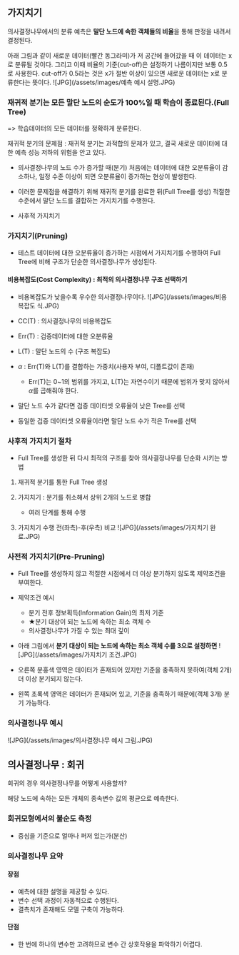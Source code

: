 ## 가지치기

의사결정나무에서의 분류 예측은 **말단 노드에 속한 객체들의 비율**을 통해 판정을 내려서 결정된다. 

아래 그림과 같이 새로운 데이터(빨간 동그라미)가 저 공간에 들어갔을 때 이 데이터는 x로 분류될 것이다. 그리고 이때 비율의 기준(cut-off)은 설정하기 나름이지만 보통 0.5로 사용한다. cut-off가 0.5라는 것은 x가 절반 이상이 있으면 새로운 데이터는 x로 분류한다는 뜻이다.
![JPG](/assets/images/예측 예시 설명.JPG)

### 재귀적 분기는 모든 말단 노드의 순도가 100%일 때 학습이 종료된다.(Full Tree)

=> 학습데이터의 모든 데이터를 정확하게 분류한다.

재귀적 분기의 문제점 : 재귀적 분기는 과적합의 문제가 있고, 결국 새로운 데이터에 대한 예측 성능 저하의 위험을 안고 있다.

- 의사결정나무의 노드 수가 증가할 때(분기) 처음에는 데이터에 대한 오분류율이 감소하나, 일정 수준 이상이 되면 오분류율이 증가하는 현상이 발생한다.

- 이러한 문제점을 해결하기 위해 재귀적 분기를 완료한 뒤(Full Tree를 생성) 적절한 수준에서 말단 노드를 결합하는 가지치기를 수행한다.
- 사후적 가지치기

### 가지치기(Pruning)

- 테스트 데이터에 대한 오분류율이 증가하는 시점에서 가지치기를 수행하여 Full Tree에 비해 구조가 단순한 의사결정나무가 생성된다.

#### 비용복잡도(Cost Complexity) : 최적의 의사결정나무 구조 선택하기
- 비용복잡도가 낮을수록 우수한 의사결정나무이다.
![JPG](/assets/images/비용 복잡도 식.JPG)
- CC(T) : 의사결정나무의 비용복잡도
- Err(T) : 검증데이터에 대한 오분류율
- L(T) : 말단 노드의 수 (구조 복잡도)
- $\alpha$ : Err(T)와 L(T)를 결합하는 가중치(사용자 부여, 디폴트값이 존재)
    - Err(T)는 0~1의 범위를 가지고, L(T)는 자연수이기 때문에 범위가 맞지 않아서 $\alpha$를 곱해줘야 한다.
    
- 말단 노드 수가 같다면 검증 데이터셋 오류율이 낮은 Tree를 선택
- 동일한 검증 데이터셋 오류율이라면 말단 노드 수가 적은 Tree를 선택

### 사후적 가지치기 절차
- Full Tree를 생성한 뒤 다시 최적의 구조를 찾아 의사결정나무를 단순화 시키는 방법

1. 재귀적 분기를 통한 Full Tree 생성

2. 가지치기 : 분기를 취소해서 상위 2개의 노드로 병합
    - 여러 단계를 통해 수행
    
3. 가지치기 수행 전(좌측)-후(우측) 비교
![JPG](/assets/images/가지치기 완료.JPG)

### 사전적 가지치기(Pre-Pruning)

- Full Tree를 생성하지 않고 적절한 시점에서 더 이상 분기하지 않도록 제약조건을 부여한다. 
- 제약조건 예시
    - 분기 전후 정보획득(Information Gain)의 최저 기준
    - ★분기 대상이 되는 노드에 속하는 최소 객체 수 
    - 의사결정나무가 가질 수 있는 최대 깊이 
    
- 아래 그림에서 **분기 대상이 되는 노드에 속하는 최소 객체 수를 3으로 설정하면**
![JPG](/assets/images/가지치기 조건.JPG)
- 오른쪽 분홍색 영역은 데이터가 혼재되어 있지만 기준을 충족하지 못하여(객체 2개) 더 이상 분기되지 않는다.
- 왼쪽 초록색 영역은 데이터가 혼재되어 있고, 기준을 충족하기 때문에(객체 3개) 분기 가능하다.

### 의사결정나무 예시
![JPG](/assets/images/의사결정나무 예시 그림.JPG)

## 의사결정나무 : 회귀

회귀의 경우 의사결정나무를 어떻게 사용할까?

해당 노드에 속하는 모든 개체의 종속변수 값의 평균으로 예측한다.

### 회귀모형에서의 불순도 측정
- 중심을 기준으로 얼마나 퍼저 있는가(분산)


### 의사결정나무 요약

#### 장점
- 예측에 대한 설명을 제공할 수 있다.
- 변수 선택 과정이 자동적으로 수행된다.
- 결측치가 존재해도 모델 구축이 가능하다.

#### 단점
- 한 번에 하나의 변수만 고려하므로 변수 간 상호작용을 파악하기 어렵다.

